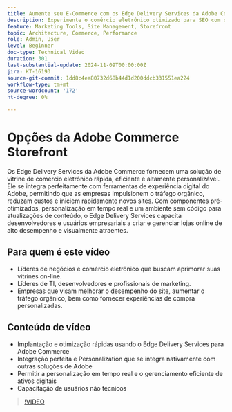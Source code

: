 ```yaml
---
title: Aumente seu E-Commerce com os Edge Delivery Services da Adobe Commerce
description: Experimente o comércio eletrônico otimizado para SEO com o Adobe Commerce. Aumente o tráfego, economize custos e gerencie facilmente sua loja com o Edge Delivery Services.
feature: Marketing Tools, Site Management, Storefront
topic: Architecture, Commerce, Performance
role: Admin, User
level: Beginner
doc-type: Technical Video
duration: 301
last-substantial-update: 2024-11-09T00:00:00Z
jira: KT-16193
source-git-commit: 1dd8c4ea80732d68b44d1d200ddcb331551ea224
workflow-type: tm+mt
source-wordcount: '172'
ht-degree: 0%

---
```



# Opções da Adobe Commerce Storefront

Os Edge Delivery Services da Adobe Commerce fornecem uma solução de vitrine de comércio eletrônico rápida, eficiente e altamente personalizável.
Ele se integra perfeitamente com ferramentas de experiência digital do Adobe, permitindo que as empresas impulsionem o tráfego orgânico, reduzam custos e iniciem rapidamente novos sites. Com componentes pré-otimizados, personalização em tempo real e um ambiente sem código para atualizações de conteúdo, o Edge Delivery Services capacita desenvolvedores e usuários empresariais a criar e gerenciar lojas online de alto desempenho e visualmente atraentes.

## Para quem é este vídeo

- Líderes de negócios e comércio eletrônico que buscam aprimorar suas vitrines on-line.
- Líderes de TI, desenvolvedores e profissionais de marketing.
- Empresas que visam melhorar o desempenho do site, aumentar o tráfego orgânico, bem como fornecer experiências de compra personalizadas.

## Conteúdo de vídeo

- Implantação e otimização rápidas usando o Edge Delivery Services para Adobe Commerce
- Integração perfeita e Personalization que se integra nativamente com outras soluções de Adobe
- Permitir a personalização em tempo real e o gerenciamento eficiente de ativos digitais
- Capacitação de usuários não técnicos

>[!VIDEO](https://video.tv.adobe.com/v/3448391?learn=on&captions=por_br)
